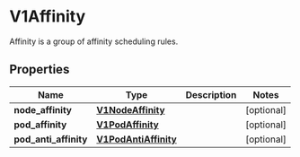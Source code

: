 # V1Affinity

Affinity is a group of affinity scheduling rules.
## Properties
Name | Type | Description | Notes
------------ | ------------- | ------------- | -------------
**node_affinity** | [**V1NodeAffinity**](V1NodeAffinity.md) |  | [optional] 
**pod_affinity** | [**V1PodAffinity**](V1PodAffinity.md) |  | [optional] 
**pod_anti_affinity** | [**V1PodAntiAffinity**](V1PodAntiAffinity.md) |  | [optional] 
